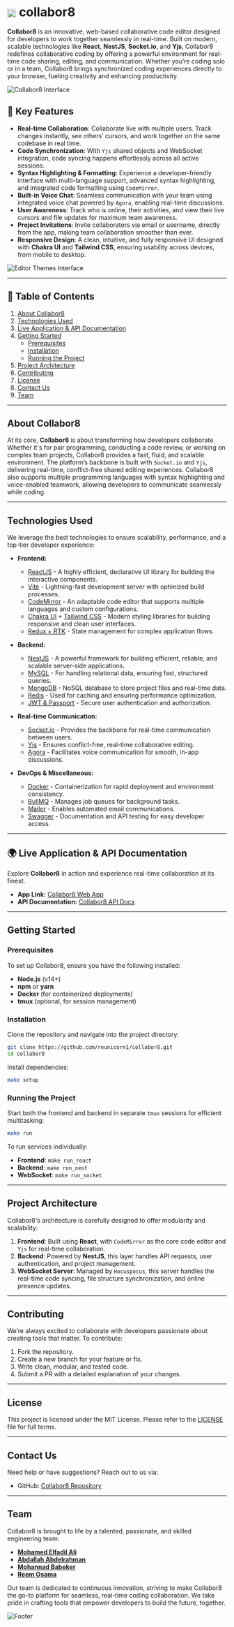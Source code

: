 # <img src="frontend/public/icon-b.png" alt="App Icon" width="20" style="vertical-align: middle;" /> collabor**8**

**Collabor8** is an innovative, web-based collaborative code editor designed for developers to work together seamlessly in real-time. Built on modern, scalable technologies like **React**, **NestJS**, **Socket.io**, and **Yjs**, Collabor8 redefines collaborative coding by offering a powerful environment for real-time code sharing, editing, and communication. Whether you’re coding solo or in a team, Collabor8 brings synchronized coding experiences directly to your browser, fueling creativity and enhancing productivity.


![Collabor8 Interface](https://i.ibb.co/7NfrJXS/Screenshot-2024-09-16-131545.png)

## 🚀 Key Features

- **Real-time Collaboration**: Collaborate live with multiple users. Track changes instantly, see others’ cursors, and work together on the same codebase in real time.
- **Code Synchronization**: With `Yjs` shared objects and WebSocket integration, code syncing happens effortlessly across all active sessions.
- **Syntax Highlighting & Formatting**: Experience a developer-friendly interface with multi-language support, advanced syntax highlighting, and integrated code formatting using `CodeMirror`.
- **Built-in Voice Chat**: Seamless communication with your team using integrated voice chat powered by `Agora`, enabling real-time discussions.
- **User Awareness**: Track who is online, their activities, and view their live cursors and file updates for maximum team awareness.
- **Project Invitations**: Invite collaborators via email or username, directly from the app, making team collaboration smoother than ever.
- **Responsive Design**: A clean, intuitive, and fully responsive UI designed with **Chakra UI** and **Tailwind CSS**, ensuring usability across devices, from mobile to desktop.

![Editor Themes Interface](https://i.ibb.co/hYsVxC9/over-lay-aw.jpg)

---

## 📂 Table of Contents

1. [About Collabor8](#about-collabor8)
2. [Technologies Used](#technologies-used)
3. [Live Application & API Documentation](#-live-application--api-documentation)
4. [Getting Started](#getting-started)
   - [Prerequisites](#prerequisites)
   - [Installation](#installation)
   - [Running the Project](#running-the-project)
5. [Project Architecture](#project-architecture)
6. [Contributing](#contributing)
7. [License](#license)
8. [Contact Us](#contact-us)
9. [Team](#team)

---

## About Collabor8

At its core, **Collabor8** is about transforming how developers collaborate. Whether it's for pair programming, conducting a code review, or working on complex team projects, Collabor8 provides a fast, fluid, and scalable environment. The platform’s backbone is built with `Socket.io` and `Yjs`, delivering real-time, conflict-free shared editing experiences. Collabor8 also supports multiple programming languages with syntax highlighting and voice-enabled teamwork, allowing developers to communicate seamlessly while coding.

---

## Technologies Used

We leverage the best technologies to ensure scalability, performance, and a top-tier developer experience:

- **Frontend:**
  - [ReactJS](https://reactjs.org/) - A highly efficient, declarative UI library for building the interactive components.
  - [Vite](https://vitejs.dev/) - Lightning-fast development server with optimized build processes.
  - [CodeMirror](https://codemirror.net/) - An adaptable code editor that supports multiple languages and custom configurations.
  - [Chakra UI](https://chakra-ui.com/) + [Tailwind CSS](https://tailwindcss.com/) - Modern styling libraries for building responsive and clean user interfaces.
  - [Redux + RTK](https://redux-toolkit.js.org/) - State management for complex application flows.

- **Backend:**
  - [NestJS](https://nestjs.com/) - A powerful framework for building efficient, reliable, and scalable server-side applications.
  - [MySQL](https://www.mysql.com/) - For handling relational data, ensuring fast, structured queries.
  - [MongoDB](https://www.mongodb.com/) - NoSQL database to store project files and real-time data.
  - [Redis](https://redis.io/) - Used for caching and ensuring performance optimization.
  - [JWT & Passport](https://jwt.io/) - Secure user authentication and authorization.

- **Real-time Communication:**
  - [Socket.io](https://socket.io/) - Provides the backbone for real-time communication between users.
  - [Yjs](https://yjs.dev/) - Ensures conflict-free, real-time collaborative editing.
  - [Agora](https://www.agora.io/) - Facilitates voice communication for smooth, in-app discussions.

- **DevOps & Miscellaneous:**
  - [Docker](https://www.docker.com/) - Containerization for rapid deployment and environment consistency.
  - [BullMQ](https://docs.bullmq.io/) - Manages job queues for background tasks.
  - [Mailer](https://nodemailer.com/) - Enables automated email communications.
  - [Swagger](https://swagger.io/) - Documentation and API testing for easy developer access.

---

## 🌍 Live Application & API Documentation

Explore **Collabor8** in action and experience real-time collaboration at its finest. 

- **App Link:** [Collabor8 Web App](https://co11abor8.netlify.app)  
- **API Documentation:** [Collabor8 API Docs](https://collabor8.eduresource.tech/api-docs)

---

## Getting Started

### Prerequisites

To set up Collabor8, ensure you have the following installed:

- **Node.js** (v14+)
- **npm** or **yarn**
- **Docker** (for containerized deployments)
- **tmux** (optional, for session management)

### Installation

Clone the repository and navigate into the project directory:

```bash
git clone https://github.com/reunicorn1/collabor8.git
cd collabor8
```

Install dependencies:

```bash
make setup
```

### Running the Project

Start both the frontend and backend in separate `tmux` sessions for efficient multitasking:

```bash
make run
```

To run services individually:

- **Frontend**: `make run_react`
- **Backend**: `make run_nest`
- **WebSocket**: `make run_socket`

---

## Project Architecture

Collabor8's architecture is carefully designed to offer modularity and scalability:

1. **Frontend**: Built using **React**, with `CodeMirror` as the core code editor and `Yjs` for real-time collaboration.
2. **Backend**: Powered by **NestJS**, this layer handles API requests, user authentication, and project management.
3. **WebSocket Server**: Managed by `Hocuspocus`, this server handles the real-time code syncing, file structure synchronization, and online presence updates.

---

## Contributing

We’re always excited to collaborate with developers passionate about creating tools that matter. To contribute:

1. Fork the repository.
2. Create a new branch for your feature or fix.
3. Write clean, modular, and tested code.
4. Submit a PR with a detailed explanation of your changes.


---

## License

This project is licensed under the MIT License. Please refer to the [LICENSE](LICENSE) file for full terms.

---

## Contact Us

Need help or have suggestions? Reach out to us via:

- GitHub: [Collabor8 Repository](https://github.com/reunicorn1/collabor8)

---

## Team

Collabor8 is brought to life by a talented, passionate, and skilled engineering team:

- [**Mohamed Elfadil Ali**](https://www.linkedin.com/in/mohamedelfadil/)
- [**Abdallah Abdelrahman**](https://www.linkedin.com/in/abdallah-alkaser/)
- [**Mohannad Babeker**](https://www.linkedin.com/in/mohannad-abdul-aziz-babeker/)
- [**Reem Osama**](https://www.linkedin.com/in/reosama/)

Our team is dedicated to continuous innovation, striving to make Collabor8 the go-to platform for seamless, real-time coding collaboration. We take pride in crafting tools that empower developers to build the future, together.

![Footer](frontend/public/pattern-b.gif)
